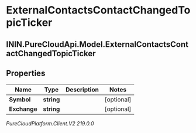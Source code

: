# ExternalContactsContactChangedTopicTicker

## ININ.PureCloudApi.Model.ExternalContactsContactChangedTopicTicker

## Properties

|Name | Type | Description | Notes|
|------------ | ------------- | ------------- | -------------|
| **Symbol** | **string** |  | [optional] |
| **Exchange** | **string** |  | [optional] |



_PureCloudPlatform.Client.V2 219.0.0_
